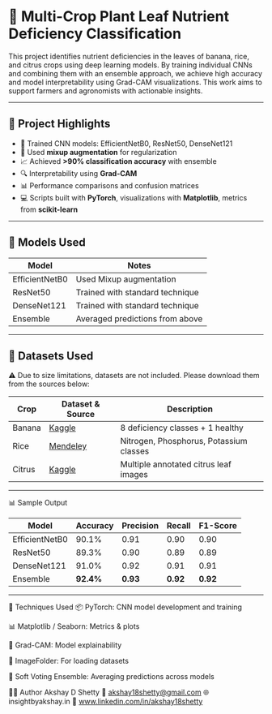 # 🌿 Multi-Crop Plant Leaf Nutrient Deficiency Classification

This project identifies nutrient deficiencies in the leaves of banana, rice, and citrus crops using deep learning models. By training individual CNNs and combining them with an ensemble approach, we achieve high accuracy and model interpretability using Grad-CAM visualizations. This work aims to support farmers and agronomists with actionable insights.

---

## 📌 Project Highlights

- 🧠 Trained CNN models: EfficientNetB0, ResNet50, DenseNet121
- 🔀 Used **mixup augmentation** for regularization
- 📈 Achieved **>90% classification accuracy** with ensemble
- 🔍 Interpretability using **Grad-CAM**
- 📊 Performance comparisons and confusion matrices
- 💻 Scripts built with **PyTorch**, visualizations with **Matplotlib**, metrics from **scikit-learn**

---


## 🧠 Models Used

| Model          | Notes                             |
|----------------|-----------------------------------|
| EfficientNetB0 | Used Mixup augmentation           |
| ResNet50       | Trained with standard technique   |
| DenseNet121    | Trained with standard technique   |
| Ensemble       | Averaged predictions from above   |

---

## 🔗 Datasets Used

⚠️ Due to size limitations, datasets are not included. Please download them from the sources below:

| Crop   | Dataset & Source                                                                                   | Description                              |
|--------|-----------------------------------------------------------------------------------------------------|------------------------------------------|
| Banana | [Kaggle](https://www.kaggle.com/datasets/smaranjitghose/banana-leaf-nutrient-deficiency-dataset)   | 8 deficiency classes + 1 healthy         |
| Rice   | [Mendeley](https://data.mendeley.com/datasets/y4wz6bx6yy/1)                                        | Nitrogen, Phosphorus, Potassium classes |
| Citrus | [Kaggle](https://www.kaggle.com/datasets/muhammedkalan/citrus-nutrient-deficiency)                 | Multiple annotated citrus leaf images   |

---

📊 Sample Output

| Model          | Accuracy  | Precision | Recall   | F1-Score |
| -------------- | --------- | --------- | -------- | -------- |
| EfficientNetB0 | 90.1%     | 0.91      | 0.90     | 0.90     |
| ResNet50       | 89.3%     | 0.90      | 0.89     | 0.89     |
| DenseNet121    | 91.0%     | 0.92      | 0.91     | 0.91     |
| Ensemble       | **92.4%** | **0.93**  | **0.92** | **0.92** |

---

🧠 Techniques Used
📦 PyTorch: CNN model development and training

📊 Matplotlib / Seaborn: Metrics & plots

🔬 Grad-CAM: Model explainability

📁 ImageFolder: For loading datasets

🧪 Soft Voting Ensemble: Averaging predictions across models

👨‍💻 Author
Akshay D Shetty
📧 akshay18shetty@gmail.com
🌐 insightbyakshay.in
🔗 www.linkedin.com/in/akshay18shetty


